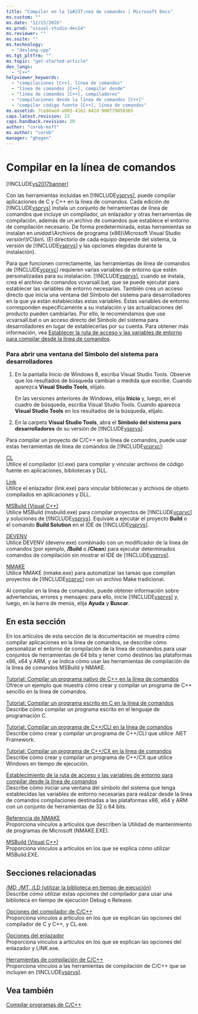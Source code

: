 ```yaml
---
title: "Compilar en la l&#237;nea de comandos | Microsoft Docs"
ms.custom: ""
ms.date: "12/15/2016"
ms.prod: "visual-studio-dev14"
ms.reviewer: ""
ms.suite: ""
ms.technology: 
  - "devlang-cpp"
ms.tgt_pltfrm: ""
ms.topic: "get-started-article"
dev_langs: 
  - "C++"
helpviewer_keywords: 
  - "compilaciones [C++], línea de comandos"
  - "línea de comandos [C++], compilar desde"
  - "línea de comandos [C++], compiladores"
  - "compilaciones desde la línea de comandos [C++]"
  - "compilar código fuente [C++], línea de comandos"
ms.assetid: 7ca9daed-a003-4162-842d-908f79058365
caps.latest.revision: 22
caps.handback.revision: 20
author: "corob-msft"
ms.author: "corob"
manager: "ghogen"
---
```

# Compilar en la l&#237;nea de comandos
[!INCLUDE[vs2017banner](../assembler/inline/includes/vs2017banner.md)]

Con las herramientas incluidas en [!INCLUDE[vsprvs](../assembler/masm/includes/vsprvs_md.md)], puede compilar aplicaciones de C y C\+\+ en la línea de comandos.  Cada edición de [!INCLUDE[vsprvs](../assembler/masm/includes/vsprvs_md.md)] instala un conjunto de herramientas de línea de comandos que incluye un compilador, un enlazador y otras herramientas de compilación, además de un archivo de comandos que establece el entorno de compilación necesario.  De forma predeterminada, estas herramientas se instalan en *unidad*:\\Archivos de programa \(x86\)\\Microsoft Visual Studio *versión*\\VC\\bin\\.  \(El directorio de cada equipo depende del sistema, la versión de [!INCLUDE[vsprvs](../assembler/masm/includes/vsprvs_md.md)] y las opciones elegidas durante la instalación\).  
  
 Para que funcionen correctamente, las herramientas de línea de comandos de [!INCLUDE[vcprvc](../build/includes/vcprvc_md.md)] requieren varias variables de entorno que estén personalizadas para su instalación.  [!INCLUDE[vsprvs](../assembler/masm/includes/vsprvs_md.md)], cuando se instala, crea el archivo de comandos vcvarsall.bat, que se puede ejecutar para establecer las variables de entorno necesarias.  También crea un acceso directo que inicia una ventana del Símbolo del sistema para desarrolladores en la que ya están establecidas estas variables.  Estas variables de entorno corresponden específicamente a su instalación y las actualizaciones del producto pueden cambiarlas.  Por ello, le recomendamos que use vcvarsall.bat o un acceso directo del Símbolo del sistema para desarrolladores en lugar de establecerlas por su cuenta.  Para obtener más información, vea [Establecer la ruta de acceso y las variables de entorno para compilar desde la línea de comandos](../build/setting-the-path-and-environment-variables-for-command-line-builds.md).  
  
### Para abrir una ventana del Símbolo del sistema para desarrolladores  
  
1.  En la pantalla Inicio de Windows 8, escriba Visual Studio Tools.  Observe que los resultados de búsqueda cambian a medida que escribe. Cuando aparezca **Visual Studio Tools**, elíjalo.  
  
     En las versiones anteriores de Windows, elija **Inicio** y, luego, en el cuadro de búsqueda, escriba Visual Studio Tools.  Cuando aparezca **Visual Studio Tools** en los resultados de la búsqueda, elíjalo.  
  
2.  En la carpeta **Visual Studio Tools**, abra el **Símbolo del sistema para desarrolladores** de su versión de [!INCLUDE[vsprvs](../assembler/masm/includes/vsprvs_md.md)].  
  
 Para compilar un proyecto de C\/C\+\+ en la línea de comandos, puede usar estas herramientas de línea de comandos de [!INCLUDE[vcprvc](../build/includes/vcprvc_md.md)]:  
  
 [CL](../build/reference/compiling-a-c-cpp-program.md)  
 Utilice el compilador \(cl.exe\) para compilar y vincular archivos de código fuente en aplicaciones, bibliotecas y DLL.  
  
 [Link](../build/reference/linking.md)  
 Utilice el enlazador \(link.exe\) para vincular bibliotecas y archivos de objeto compilados en aplicaciones y DLL.  
  
 [MSBuild \(Visual C\+\+\)](../build/msbuild-visual-cpp.md)  
 Utilice MSBuild \(msbuild.exe\) para compilar proyectos de [!INCLUDE[vcprvc](../build/includes/vcprvc_md.md)] y soluciones de [!INCLUDE[vsprvs](../assembler/masm/includes/vsprvs_md.md)].  Equivale a ejecutar el proyecto **Build** o el comando **Build Solution** en el IDE de [!INCLUDE[vsprvs](../assembler/masm/includes/vsprvs_md.md)].  
  
 [DEVENV](../Topic/Devenv%20Command%20Line%20Switches.md)  
 Utilice DEVENV \(devenv.exe\) combinado con un modificador de la línea de comandos \(por ejemplo, **\/Build** o **\/Clean**\) para ejecutar determinados comandos de compilación sin mostrar el IDE de [!INCLUDE[vsprvs](../assembler/masm/includes/vsprvs_md.md)].  
  
 [NMAKE](../build/nmake-reference.md)  
 Utilice NMAKE \(nmake.exe\) para automatizar las tareas que compilan proyectos de [!INCLUDE[vcprvc](../build/includes/vcprvc_md.md)] con un archivo Make tradicional.  
  
 Al compilar en la línea de comandos, puede obtener información sobre advertencias, errores y mensajes: para ello, inicie [!INCLUDE[vsprvs](../assembler/masm/includes/vsprvs_md.md)] y, luego, en la barra de menús, elija **Ayuda** y **Buscar**.  
  
## En esta sección  
 En los artículos de esta sección de la documentación se muestra cómo compilar aplicaciones en la línea de comandos, se describe cómo personalizar el entorno de compilación de la línea de comandos para usar conjuntos de herramientas de 64 bits y tener como destinos las plataformas x86, x64 y ARM, y se indica cómo usar las herramientas de compilación de la línea de comandos MSBuild y NMAKE.  
  
 [Tutorial: Compilar un programa nativo de C\+\+ en la línea de comandos](../build/walkthrough-compiling-a-native-cpp-program-on-the-command-line.md)  
 Ofrece un ejemplo que muestra cómo crear y compilar un programa de C\+\+ sencillo en la línea de comandos.  
  
 [Tutorial: Compilar un programa escrito en C en la línea de comandos](../Topic/Walkthrough:%20Compiling%20a%20C%20Program%20on%20the%20Command%20Line.md)  
 Describe cómo compilar un programa escrito en el lenguaje de programación C.  
  
 [Tutorial: Compilar un programa de C\+\+\/CLI en la línea de comandos](../build/walkthrough-compiling-a-cpp-cli-program-on-the-command-line.md)  
 Describe cómo crear y compilar un programa de C\+\+\/CLI que utilice .NET Framework.  
  
 [Tutorial: Compilar un programa de C\+\+\/CX en la línea de comandos](../build/walkthrough-compiling-a-cpp-cx-program-on-the-command-line.md)  
 Describe cómo crear y compilar un programa de C\+\+\/CX que utilice Windows en tiempo de ejecución.  
  
 [Establecimiento de la ruta de acceso y las variables de entorno para compilar desde la línea de comandos](../build/setting-the-path-and-environment-variables-for-command-line-builds.md)  
 Describe cómo iniciar una ventana del símbolo del sistema que tenga establecidas las variables de entorno necesarias para realizar desde la línea de comandos compilaciones destinadas a las plataformas x86, x64 y ARM con un conjunto de herramientas de 32 o 64 bits.  
  
 [Referencia de NMAKE](../build/nmake-reference.md)  
 Proporciona vínculos a artículos que describen la Utilidad de mantenimiento de programas de Microsoft \(NMAKE.EXE\).  
  
 [MSBuild \(Visual C\+\+\)](../build/msbuild-visual-cpp.md)  
 Proporciona vínculos a artículos en los que se explica cómo utilizar MSBuild.EXE.  
  
## Secciones relacionadas  
 [\/MD, \/MT, \/LD \(utilizar la biblioteca en tiempo de ejecución\)](../build/reference/md-mt-ld-use-run-time-library.md)  
 Describe cómo utilizar estas opciones del compilador para usar una biblioteca en tiempo de ejecución Debug o Release.  
  
 [Opciones del compilador de C\/C\+\+](../build/reference/compiler-options.md)  
 Proporciona vínculos a artículos en los que se explican las opciones del compilador de C y C\+\+, y CL.exe.  
  
 [Opciones del enlazador](../build/reference/linker-options.md)  
 Proporciona vínculos a artículos en los que se explican las opciones del enlazador y LINK.exe.  
  
 [Herramientas de compilación de C\/C\+\+](../build/reference/c-cpp-build-tools.md)  
 Proporciona vínculos a las herramientas de compilación de C\/C\+\+ que se incluyen en [!INCLUDE[vsprvs](../assembler/masm/includes/vsprvs_md.md)].  
  
## Vea también  
 [Compilar programas de C\/C\+\+](../build/building-c-cpp-programs.md)